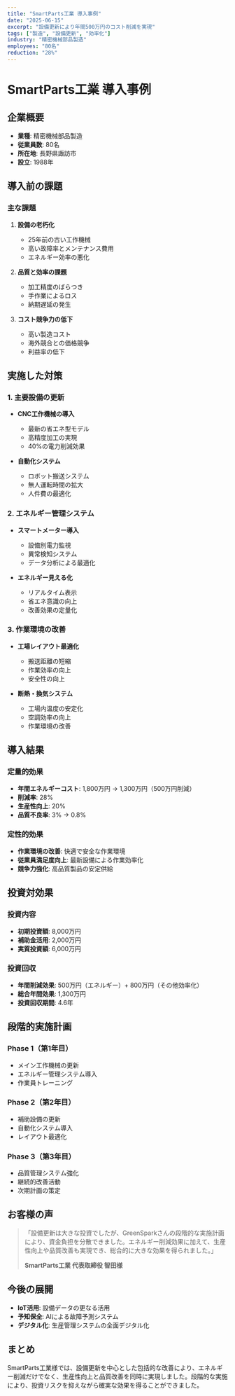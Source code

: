 ```yaml
---
title: "SmartParts工業 導入事例"
date: "2025-06-15"
excerpt: "設備更新により年間500万円のコスト削減を実現"
tags: ["製造", "設備更新", "効率化"]
industry: "精密機械部品製造"
employees: "80名"
reduction: "28%"
---
```


# SmartParts工業 導入事例

## 企業概要
- **業種**: 精密機械部品製造
- **従業員数**: 80名
- **所在地**: 長野県諏訪市
- **設立**: 1988年

## 導入前の課題

### 主な課題
1. **設備の老朽化**
   - 25年前の古い工作機械
   - 高い故障率とメンテナンス費用
   - エネルギー効率の悪化

2. **品質と効率の課題**
   - 加工精度のばらつき
   - 手作業によるロス
   - 納期遅延の発生

3. **コスト競争力の低下**
   - 高い製造コスト
   - 海外競合との価格競争
   - 利益率の低下

## 実施した対策

### 1. 主要設備の更新
- **CNC工作機械の導入**
  - 最新の省エネ型モデル
  - 高精度加工の実現
  - 40%の電力削減効果

- **自動化システム**
  - ロボット搬送システム
  - 無人運転時間の拡大
  - 人件費の最適化

### 2. エネルギー管理システム
- **スマートメーター導入**
  - 設備別電力監視
  - 異常検知システム
  - データ分析による最適化

- **エネルギー見える化**
  - リアルタイム表示
  - 省エネ意識の向上
  - 改善効果の定量化

### 3. 作業環境の改善
- **工場レイアウト最適化**
  - 搬送距離の短縮
  - 作業効率の向上
  - 安全性の向上

- **断熱・換気システム**
  - 工場内温度の安定化
  - 空調効率の向上
  - 作業環境の改善

## 導入結果

### 定量的効果
- **年間エネルギーコスト**: 1,800万円 → 1,300万円（500万円削減）
- **削減率**: 28%
- **生産性向上**: 20%
- **品質不良率**: 3% → 0.8%

### 定性的効果
- **作業環境の改善**: 快適で安全な作業環境
- **従業員満足度向上**: 最新設備による作業効率化
- **競争力強化**: 高品質製品の安定供給

## 投資対効果

### 投資内容
- **初期投資額**: 8,000万円
- **補助金活用**: 2,000万円
- **実質投資額**: 6,000万円

### 投資回収
- **年間削減効果**: 500万円（エネルギー）+ 800万円（その他効率化）
- **総合年間効果**: 1,300万円
- **投資回収期間**: 4.6年

## 段階的実施計画

### Phase 1（第1年目）
- メイン工作機械の更新
- エネルギー管理システム導入
- 作業員トレーニング

### Phase 2（第2年目）
- 補助設備の更新
- 自動化システム導入
- レイアウト最適化

### Phase 3（第3年目）
- 品質管理システム強化
- 継続的改善活動
- 次期計画の策定

## お客様の声

> 「設備更新は大きな投資でしたが、GreenSparkさんの段階的な実施計画により、資金負担を分散できました。エネルギー削減効果に加えて、生産性向上や品質改善も実現でき、総合的に大きな効果を得られました。」
> 
> **SmartParts工業 代表取締役 智田様**

## 今後の展開

- **IoT活用**: 設備データの更なる活用
- **予知保全**: AIによる故障予測システム
- **デジタル化**: 生産管理システムの全面デジタル化

## まとめ

SmartParts工業様では、設備更新を中心とした包括的な改善により、エネルギー削減だけでなく、生産性向上と品質改善を同時に実現しました。段階的な実施により、投資リスクを抑えながら確実な効果を得ることができました。